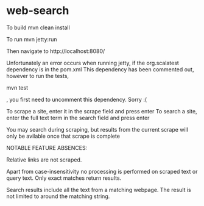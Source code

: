 # web-search

To build
mvn clean install

To run
mvn jetty:run

Then navigate to
http://localhost:8080/

Unfortunately an error occurs when running jetty, if the org.scalatest dependency is in the pom.xml
This dependency has been commented out, however to run the tests,

mvn test

, you first need to uncomment this dependency. Sorry :(

To scrape a site, enter it in the scrape field and press enter
To search a site, enter the full text term in the search field and press enter

You may search during scraping, but results from the current scrape will only
be avilable once that scrape is complete

NOTABLE FEATURE ABSENCES:

Relative links are not scraped.

Apart from case-insensitivity no processing is performed on scraped text or query text. Only exact matches return results.

Search results include all the text from a matching webpage. The result is not limited to around the matching string.